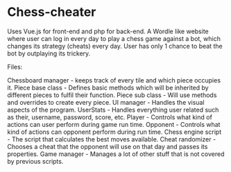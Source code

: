 # Chess-cheater

Uses Vue.js for front-end and php for back-end.
A Wordle like website where user can log in every day to play a chess game against a bot, which changes its strategy (cheats) every day. User has only 1 chance to beat the bot by outplaying its trickery.

Files:

Chessboard manager - keeps track of every tile and which piece occupies it.
Piece base class - Defines basic methods which will be inherited by different pieces to fulfil their function.
Piece sub class - Will use methods and overrides to create every piece.
UI manager - Handles the visual aspects of the program.
UserStats - Handles everything user related such as their, username, password, score, etc.
Player - Controls what kind of actions can user perform during game run time.
Opponent - Controls what kind of actions can opponent perform during run time.
Chess engine script - The script that calculates the best moves available.
Cheat randomizer - Chooses a cheat that the opponent will use on that day and passes its properties.
Game manager - Manages a lot of other stuff that is not covered by previous scripts.
